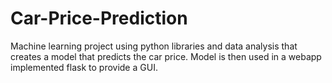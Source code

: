 # Car-Price-Prediction
Machine learning project using python libraries and data analysis that creates a model that predicts the car price. Model is then used in a webapp implemented flask to provide a GUI.
